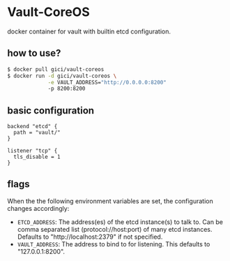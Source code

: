 # Vault-CoreOS

docker container for vault with builtin etcd configuration.

## how to use?

```bash
$ docker pull gici/vault-coreos
$ docker run -d gici/vault-coreos \
             -e VAULT_ADDRESS="http://0.0.0.0:8200"
             -p 8200:8200
```
## basic configuration

```hcl
backend "etcd" {
  path = "vault/"
}

listener "tcp" {
  tls_disable = 1
}
```

## flags

When the the following environment variables are set, the configuration changes accordingly:

* `ETCD_ADDRESS`:  The address(es) of the etcd instance(s) to talk to. Can be comma separated list (protocol://host:port) of many etcd instances. Defaults to "http://localhost:2379" if not specified.
* `VAULT_ADDRESS`: The address to bind to for listening. This defaults to "127.0.0.1:8200".
